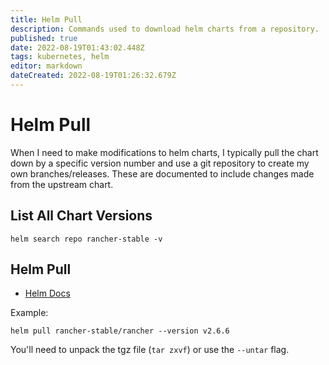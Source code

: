 ```yaml
---
title: Helm Pull
description: Commands used to download helm charts from a repository. 
published: true
date: 2022-08-19T01:43:02.448Z
tags: kubernetes, helm
editor: markdown
dateCreated: 2022-08-19T01:26:32.679Z
---
```


# Helm Pull

When I need to make modifications to helm charts, I typically pull the chart down by a specific version number and use a git repository to create my own branches/releases. These are documented to include changes made from the upstream chart. 

## List All Chart Versions

```
helm search repo rancher-stable -v
```

## Helm Pull

- [Helm Docs](https://helm.sh/docs/helm/helm_pull/)

Example: 

```
helm pull rancher-stable/rancher --version v2.6.6
```

You'll need to unpack the tgz file (`tar zxvf`) or use the `--untar` flag. 

